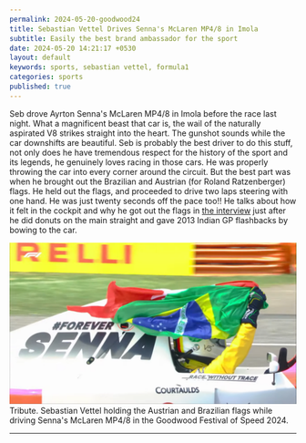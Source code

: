 ```yaml
---
permalink: 2024-05-20-goodwood24
title: Sebastian Vettel Drives Senna's McLaren MP4/8 in Imola 
subtitle: Easily the best brand ambassador for the sport
date: 2024-05-20 14:21:17 +0530
layout: default
keywords: sports, sebastian vettel, formula1
categories: sports
published: true
---
```


Seb drove Ayrton Senna's McLaren MP4/8 in Imola before the race last night. What a magnificent beast that car is, the wail of the naturally aspirated V8 strikes straight into the heart. The gunshot sounds while the car downshifts are beautiful. Seb is probably the best driver to do this stuff, not only does he have tremendous respect for the history of the sport and its legends, he genuinely loves racing in those cars. He was properly throwing the car into every corner around the circuit. But the best part was when he brought out the Brazilian and Austrian (for Roland Ratzenberger) flags. He held out the flags, and proceeded to drive two laps steering with one hand. He was just twenty seconds off the pace too!! He talks about how it felt in the cockpit and why he got out the flags in [the interview](https://www.youtube.com/watch?v=b5ST1OPDyDA) just after he did donuts on the main straight and gave 2013 Indian GP flashbacks by bowing to the car.

<div class='figure'>
    <img src="/assets/images/sebsenna.png"/>
    <div class='caption'>
        <span class='caption-label'>Tribute. </span> Sebastian Vettel holding the Austrian and Brazilian flags while driving Senna's McLaren MP4/8 in the Goodwood Festival of Speed 2024.
    </div>
</div>

---
